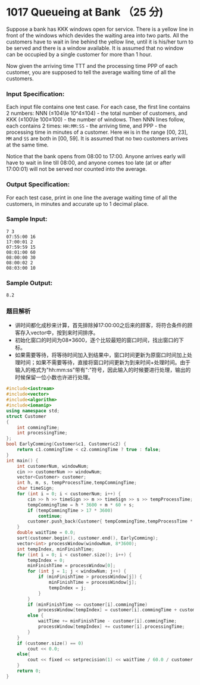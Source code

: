 # 1017 Queueing at Bank （25 分)

Suppose a bank has KKK windows open for service. There is a yellow line in front of the windows which devides the waiting area into two parts. All the customers have to wait in line behind the yellow line, until it is his/her turn to be served and there is a window available. It is assumed that no window can be occupied by a single customer for more than 1 hour.

Now given the arriving time TTT and the processing time PPP of each customer, you are supposed to tell the average waiting time of all the customers.

### Input Specification:

Each input file contains one test case. For each case, the first line contains 2 numbers: NNN (≤104\\le 10^4≤10​4​​) \- the total number of customers, and KKK (≤100\\le 100≤100) \- the number of windows. Then NNN lines follow, each contains 2 times: `HH:MM:SS` \- the arriving time, and PPP \- the processing time in minutes of a customer. Here `HH` is in the range \[00, 23\], `MM` and `SS` are both in \[00, 59\]. It is assumed that no two customers arrives at the same time.

Notice that the bank opens from 08:00 to 17:00. Anyone arrives early will have to wait in line till 08:00, and anyone comes too late (at or after 17:00:01) will not be served nor counted into the average.

### Output Specification:

For each test case, print in one line the average waiting time of all the customers, in minutes and accurate up to 1 decimal place.

### Sample Input:

    7 3
    07:55:00 16
    17:00:01 2
    07:59:59 15
    08:01:00 60
    08:00:00 30
    08:00:02 2
    08:03:00 10
    

### Sample Output:

    8.2

### 题目解析

- 讲时间都化成秒来计算，首先排除掉17:00:00之后来的顾客，将符合条件的顾客存入vector中，按到来时间排序。
- 初始化窗口的时间为08*3600，逐个比较最短的窗口时间，找出窗口的下标。
- 如果需要等待，将等待时间加入到结果中，窗口时间更新为原窗口时间加上处理时间；如果不需要等待，直接将窗口时间更新为到来时间+处理时间。由于输入的格式为"hh:mm:ss"带有":"符号，因此输入的时候要进行处理，输出的时候保留一位小数也许进行处理。

```C++
#include<iostream>
#include<vector>
#include<algorithm>
#include<iomanip>
using namespace std;
struct Customer
{
	int commingTime;
	int processingTime;
};
bool EarlyComming(Customer&c1, Customer&c2) {
	return c1.commingTime < c2.commingTime ? true : false;
}
int main() {
	int customerNum, windowNum;
	cin >> customerNum >> windowNum;
	vector<Customer> customer;
	int h, m, s, tempProcessTime,tempCommingTime;
	char timeSign;
	for (int i = 0; i < customerNum; i++) {
		cin >> h >> timeSign >> m >> timeSign >> s >> tempProcessTime;
		tempCommingTime = h * 3600 + m * 60 + s;
		if (tempCommingTime > 17 * 3600)
			continue;
		customer.push_back(Customer{ tempCommingTime,tempProcessTime * 60 });
	}
	double waitTime = 0.0;
	sort(customer.begin(), customer.end(), EarlyComming);
	vector<int> processWindow(windowNum, 8*3600);
	int tempIndex, minFinishTime;
	for (int i = 0; i < customer.size(); i++) {
		tempIndex = 0;
		minFinishTime = processWindow[0];
		for (int j = 1; j < windowNum; j++) {
			if (minFinishTime > processWindow[j]) {
				minFinishTime = processWindow[j];
				tempIndex = j;
			}
		}
		if (minFinishTime <= customer[i].commingTime)
			processWindow[tempIndex] = customer[i].commingTime + customer[i].processingTime;
		else {
			waitTime += minFinishTime - customer[i].commingTime;
			processWindow[tempIndex] += customer[i].processingTime;
		}
	}
	if (customer.size() == 0)
		cout << 0.0;
	else{
		cout << fixed << setprecision(1) << waitTime / 60.0 / customer.size();
	}
	return 0;
}
```